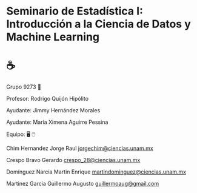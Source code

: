 #  Seminario de Estadística I: Introducción a la Ciencia de Datos y Machine Learning 
# ☕

Grupo 9273 🏫

Profesor: Rodrigo Quijón Hipólito

Ayudante:	Jimmy Hernández Morales

Ayudante:	María Ximena Aguirre Pessina



Equipo: 🖥️ 🖱️

Chim Hernandez Jorge Raul
jorgechim@ciencias.unam.mx

Crespo Bravo Gerardo 
crespo_28@ciencias.unam.mx

Domínguez Narcia Martin Enrique 
martindominguez@ciencias.unam.mx

Martinez Garcia Guillermo Augusto 
guillermoaug@gmail.com

                                                                                                            
                                                                                                            
